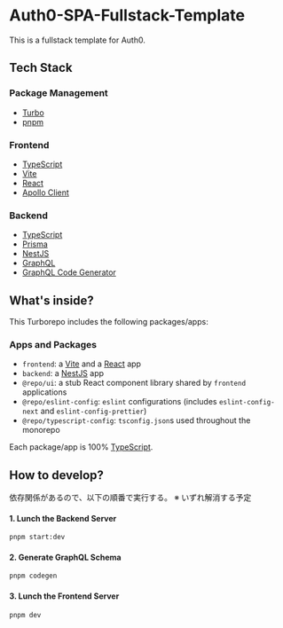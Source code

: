# Auth0-SPA-Fullstack-Template

This is a fullstack template for Auth0.

## Tech Stack

### Package Management

- [Turbo](https://turbo.build/repo/docs)
- [pnpm](https://pnpm.io/)

### Frontend

- [TypeScript](https://www.typescriptlang.org/)
- [Vite](https://vitejs.dev/)
- [React](https://reactjs.org/)
- [Apollo Client](https://www.apollographql.com/docs/react/)

### Backend

- [TypeScript](https://www.typescriptlang.org/)
- [Prisma](https://www.prisma.io/)
- [NestJS](https://nestjs.com/)
- [GraphQL](https://graphql.org/)
- [GraphQL Code Generator](https://www.graphql-code-generator.com/)

## What's inside?

This Turborepo includes the following packages/apps:

### Apps and Packages

- `frontend`: a [Vite](https://vite.dev/) and a [React](https://reactjs.org/) app
- `backend`: a [NestJS](https://nestjs.com/) app
- `@repo/ui`: a stub React component library shared by `frontend` applications
- `@repo/eslint-config`: `eslint` configurations (includes `eslint-config-next` and `eslint-config-prettier`)
- `@repo/typescript-config`: `tsconfig.json`s used throughout the monorepo

Each package/app is 100% [TypeScript](https://www.typescriptlang.org/).

## How to develop?

依存関係があるので、以下の順番で実行する。
※ いずれ解消する予定

#### 1. Lunch the Backend Server

```bash
pnpm start:dev
```

#### 2. Generate GraphQL Schema

```bash
pnpm codegen
```

#### 3. Lunch the Frontend Server

```
pnpm dev
```

